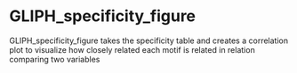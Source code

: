 # GLIPH_specificity_figure
GLIPH_specificity_figure takes the specificity table and creates a correlation plot to visualize how closely related each motif is related in relation comparing two variables
